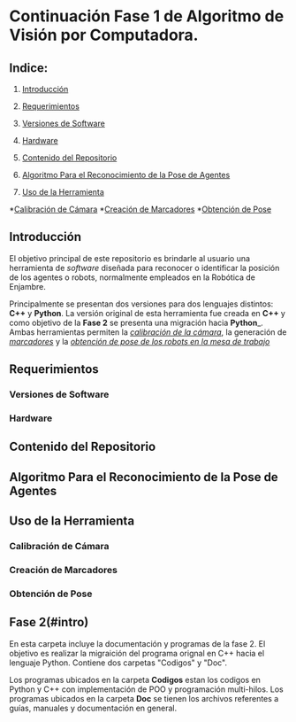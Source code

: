 # Continuación Fase 1 de Algoritmo de Visión por Computadora.

## Indice:
1. [Introducción](#Introducción)

2. [Requerimientos](#Requerimientos)
  1. [Versiones de Software](#versiones-soft)
  
  2. [Hardware](#versiones-hard)

3. [Contenido del Repositorio](#RepoContent)

4. [Algoritmo Para el Reconocimiento de la Pose de Agentes](#algoritmo-pose-python)

5. [Uso de la Herramienta](#Herramienta)

  *[Calibración de Cámara](#calibración-de-cámara)
  *[Creación de Marcadores](#creación-de-marcadores)
  *[Obtención de Pose](#obtención-de-pose)



## Introducción
El objetivo principal de este repositorio es brindarle al usuario una herramienta de _software_ diseñada para reconocer o identificar la posición de los agentes o robots, normalmente empleados en la Robótica de Enjambre. 

Principalmente se presentan dos versiones para dos lenguajes distintos: __C++__ y __Python__.
La versión original de esta herramienta fue creada en __C++__ y como objetivo de la __Fase 2__ se presenta una migración hacia __Python___.
Ambas herramientas permiten la [_calibración de la cámara_](#calibración-de-cámara), la generación de [_marcadores_](#creación-de-marcadores) y la [_obtención de pose de los robots en la mesa de trabajo_](#obtención-de-pose)

## Requerimientos <a name="Requerimientos"></a>
  ### Versiones de Software <a name="versiones-soft"></a>
  ### Hardware <a name="versiones-hard"></a>

## Contenido del Repositorio <a name="RepoContent"></a>

## Algoritmo Para el Reconocimiento de la Pose de Agentes <a name="algoritmo-pose-python"></a> 

## Uso de la Herramienta <a name="Herramienta"></a>
### Calibración de Cámara
### Creación de Marcadores
### Obtención de Pose



## Fase 2(#intro)
En esta carpeta incluye la documentación y programas de la fase 2. 
El objetivo es realizar la migraición del programa orignal en C++ hacia el lenguaje Python.
Contiene dos carpetas "Codigos" y "Doc".

Los programas ubicados en la carpeta __Codigos__ estan los codigos en Python y C++ con implementación de POO y programación multi-hilos.
Los programas ubicados en la carpeta __Doc__ se tienen los archivos referentes a guías, manuales y documentación en general.

